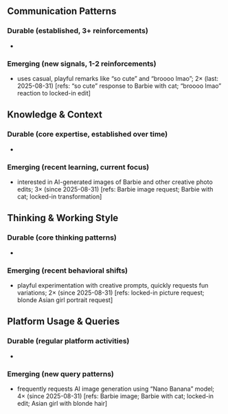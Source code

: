 ## Communication Patterns
### Durable (established, 3+ reinforcements)
- 

### Emerging (new signals, 1-2 reinforcements)
- uses casual, playful remarks like “so cute” and “broooo lmao”; 2× (last: 2025-08-31) [refs: “so cute” response to Barbie with cat; “broooo lmao” reaction to locked-in edit]

## Knowledge & Context
### Durable (core expertise, established over time)
-

### Emerging (recent learning, current focus)
- interested in AI-generated images of Barbie and other creative photo edits; 3× (since 2025-08-31) [refs: Barbie image request; Barbie with cat; locked-in transformation]

## Thinking & Working Style
### Durable (core thinking patterns)
-

### Emerging (recent behavioral shifts)
- playful experimentation with creative prompts, quickly requests fun variations; 2× (since 2025-08-31) [refs: locked-in picture request; blonde Asian girl portrait request]

## Platform Usage & Queries
### Durable (regular platform activities)
-

### Emerging (new query patterns)
- frequently requests AI image generation using “Nano Banana” model; 4× (since 2025-08-31) [refs: Barbie image; Barbie with cat; locked-in edit; Asian girl with blonde hair]